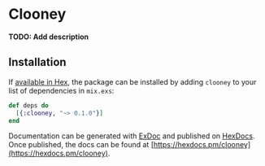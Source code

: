 # Clooney

**TODO: Add description**

## Installation

If [available in Hex](https://hex.pm/docs/publish), the package can be installed
by adding `clooney` to your list of dependencies in `mix.exs`:

```elixir
def deps do
  [{:clooney, "~> 0.1.0"}]
end
```

Documentation can be generated with [ExDoc](https://github.com/elixir-lang/ex_doc)
and published on [HexDocs](https://hexdocs.pm). Once published, the docs can
be found at [https://hexdocs.pm/clooney](https://hexdocs.pm/clooney).

